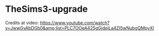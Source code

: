 # TheSims3-upgrade
Credits at video: https://www.youtube.com/watch?v=JwwGyAbDGb0&amp;list=PLC7OOeA425gGjdejLa4ZI5wNubgQMpyXI
